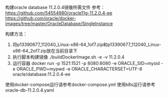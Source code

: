 构建oracle database 11.2.0.4镜像所需文件
参考：
https://github.com/54554980/oracle11g-11.2.0.4-ee
https://github.com/oracle/docker-images/tree/master/OracleDatabase/SingleInstance


构建方法：
1. 将p13390677_112040_Linux-x86-64_1of7.zip和p13390677_112040_Linux-x86-64_2of7.zip放在当前目录下
2. 执行脚本构建镜像
./buildDockerImage.sh -e -v 11.2.0.4
3. 运行容器
docker run -p 1521:1521 -p 8080:8080 -e ORACLE_SID=mysid -e ORACLE_PWD=mypwd -e ORACLE_CHARACTERSET=UTF-8 oracle/database:11.2.0.4-ee


使用docker-compose运行请参考docker-compose.yml
使用k8s运行请参考oracle-db-11.2.0.4.yaml